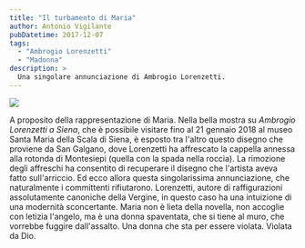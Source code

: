 ```yaml
---
title: "Il turbamento di Maria"
author: Antonio Vigilante
pubDatetime: 2017-12-07
tags: 
  - "Ambrogio Lorenzetti"
  - "Madonna"
description: >
  Una singolare annunciazione di Ambrogio Lorenzetti.
---
```


![](/images/lorenzetti_annunciazione.jpg)

A proposito della rappresentazione di Maria. Nella bella mostra su _Ambrogio Lorenzetti a Siena_, che è possibile visitare fino al 21 gennaio 2018 al museo Santa Maria della Scala di Siena, è esposto tra l'altro questo disegno che proviene da San Galgano, dove Lorenzetti ha affrescato la cappella annessa alla rotonda di Montesiepi (quella con la spada nella roccia). La rimozione degli affreschi ha consentito di recuperare il disegno che l'artista aveva fatto sull'arriccio. Ed ecco allora questa singolarissima annunciazione, che naturalmente i committenti rifiutarono. Lorenzetti, autore di raffigurazioni assolutamente canoniche della Vergine, in questo caso ha una intuizione di una modernità sconcertante. Maria non è lieta della novella, non accoglie con letizia l'angelo, ma è una donna spaventata, che si tiene al muro, che vorrebbe fuggire dall'assalto. Una donna che sta per essere violata. Violata da Dio.
